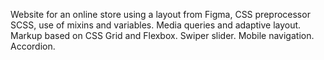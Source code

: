 Website for an online store using a layout from Figma, CSS preprocessor SCSS, use of mixins and variables. Media queries and adaptive layout. Markup based on CSS Grid and Flexbox. Swiper slider. Mobile navigation. Accordion.
